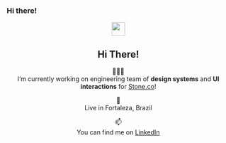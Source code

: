 ### Hi there! 

<div align="center">
  <img src="https://user-images.githubusercontent.com/2353216/193308373-e1dabb86-4daf-493e-b8ab-61457e66513a.gif" width="30"><br>
  <h2>Hi There!</h2>
 
  👨🏾‍💻 <br>
  I’m currently working on engineering team of **design systems** and **UI interactions** for [Stone.co](https://www.stone.co)!

  📍 <br>
  Live in Fortaleza, Brazil

  📫 <br>
  You can find me on [LinkedIn](https://www.linkedin.com/in/euduardoborges)
</div>
